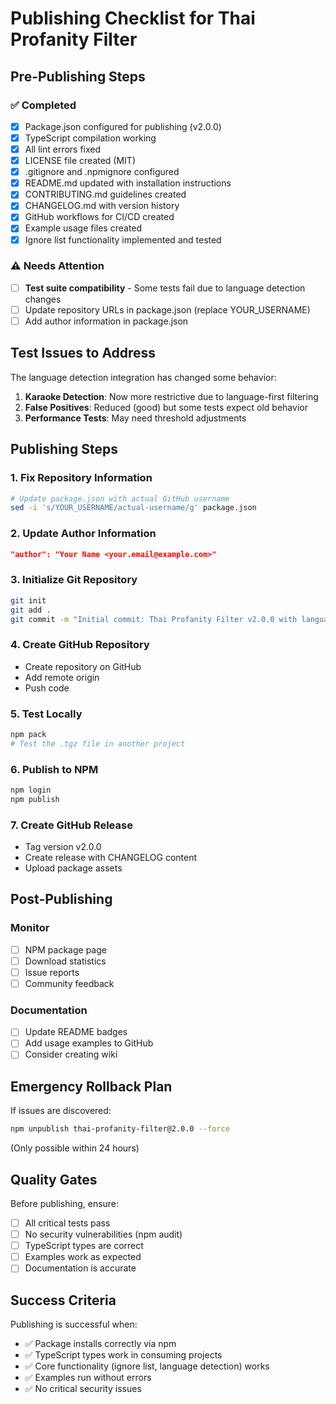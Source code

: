 # Publishing Checklist for Thai Profanity Filter

## Pre-Publishing Steps

### ✅ Completed
- [x] Package.json configured for publishing (v2.0.0)
- [x] TypeScript compilation working
- [x] All lint errors fixed
- [x] LICENSE file created (MIT)
- [x] .gitignore and .npmignore configured
- [x] README.md updated with installation instructions
- [x] CONTRIBUTING.md guidelines created
- [x] CHANGELOG.md with version history
- [x] GitHub workflows for CI/CD created
- [x] Example usage files created
- [x] Ignore list functionality implemented and tested

### ⚠️ Needs Attention
- [ ] **Test suite compatibility** - Some tests fail due to language detection changes
- [ ] Update repository URLs in package.json (replace YOUR_USERNAME)
- [ ] Add author information in package.json

## Test Issues to Address

The language detection integration has changed some behavior:

1. **Karaoke Detection**: Now more restrictive due to language-first filtering
2. **False Positives**: Reduced (good) but some tests expect old behavior
3. **Performance Tests**: May need threshold adjustments

## Publishing Steps

### 1. Fix Repository Information
```bash
# Update package.json with actual GitHub username
sed -i 's/YOUR_USERNAME/actual-username/g' package.json
```

### 2. Update Author Information
```json
"author": "Your Name <your.email@example.com>"
```

### 3. Initialize Git Repository
```bash
git init
git add .
git commit -m "Initial commit: Thai Profanity Filter v2.0.0 with language detection"
```

### 4. Create GitHub Repository
- Create repository on GitHub
- Add remote origin
- Push code

### 5. Test Locally
```bash
npm pack
# Test the .tgz file in another project
```

### 6. Publish to NPM
```bash
npm login
npm publish
```

### 7. Create GitHub Release
- Tag version v2.0.0
- Create release with CHANGELOG content
- Upload package assets

## Post-Publishing

### Monitor
- [ ] NPM package page
- [ ] Download statistics
- [ ] Issue reports
- [ ] Community feedback

### Documentation
- [ ] Update README badges
- [ ] Add usage examples to GitHub
- [ ] Consider creating wiki

## Emergency Rollback Plan

If issues are discovered:
```bash
npm unpublish thai-profanity-filter@2.0.0 --force
```
(Only possible within 24 hours)

## Quality Gates

Before publishing, ensure:
- [ ] All critical tests pass
- [ ] No security vulnerabilities (npm audit)
- [ ] TypeScript types are correct
- [ ] Examples work as expected
- [ ] Documentation is accurate

## Success Criteria

Publishing is successful when:
- ✅ Package installs correctly via npm
- ✅ TypeScript types work in consuming projects
- ✅ Core functionality (ignore list, language detection) works
- ✅ Examples run without errors
- ✅ No critical security issues